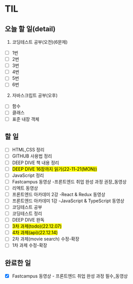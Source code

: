 # TIL

## 오늘 할 일(detail)
1. 코딩테스트 공부(오전)(6문제)
- [ ] 1번
- [ ] 2번
- [ ] 3번
- [ ] 4번
- [ ] 5번
- [ ] 6번
2. 자바스크립트 공부(오후)
- [ ] 함수
- [ ] 클래스
- [ ] 표준 내장 객체

## 할 일
- [ ] HTML,CSS 정리
- [ ] GITHUB 사용법 정리
- [ ] DEEP DIVE 책 내용 정리
- [ ] <mark>DEEP DIVE 16장까지 읽기(22-11-21(MON))</mark>
- [ ] JavaScript 정리
- [ ] Fastcampus 동영상 -프론트엔드 취업 완성 과정 권장_동영상
- [ ] 리엑트 동영상
- [ ] 프론트엔드 아카데미 2강 -React & Redux 동영상
- [ ] 프론트엔드 아카데미 1강 -JavaScript & TypeScript 동영상
- [ ] 코딩테스트 공부
- [ ] 코딩테스트 정리
- [ ] DEEP DIVE 완독
- [ ] <mark>3차 과제(todo)(22.12.07)</mark>
- [ ] <mark>4차 과제(api)(22.12.14)</mark>
- [ ] 2차 과제(movie search) 수정-확장
- [ ] 1차 과제 수정-확장 

## 완료한 일
- [x] Fastcampus 동영상 - 프론트엔드 취업 완성 과정 필수_동영상 